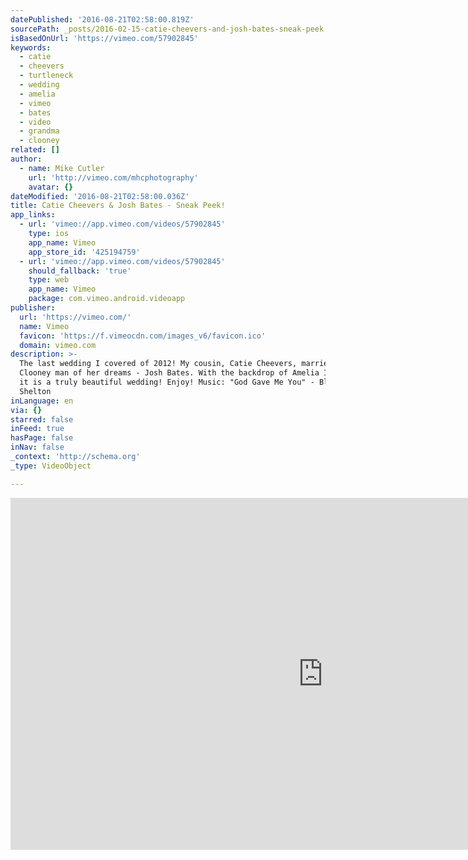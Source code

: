 ```yaml
---
datePublished: '2016-08-21T02:58:00.819Z'
sourcePath: _posts/2016-02-15-catie-cheevers-and-josh-bates-sneak-peek.md
isBasedOnUrl: 'https://vimeo.com/57902845'
keywords:
  - catie
  - cheevers
  - turtleneck
  - wedding
  - amelia
  - vimeo
  - bates
  - video
  - grandma
  - clooney
related: []
author:
  - name: Mike Cutler
    url: 'http://vimeo.com/mhcphotography'
    avatar: {}
dateModified: '2016-08-21T02:58:00.036Z'
title: Catie Cheevers & Josh Bates - Sneak Peek!
app_links:
  - url: 'vimeo://app.vimeo.com/videos/57902845'
    type: ios
    app_name: Vimeo
    app_store_id: '425194759'
  - url: 'vimeo://app.vimeo.com/videos/57902845'
    should_fallback: 'true'
    type: web
    app_name: Vimeo
    package: com.vimeo.android.videoapp
publisher:
  url: 'https://vimeo.com/'
  name: Vimeo
  favicon: 'https://f.vimeocdn.com/images_v6/favicon.ico'
  domain: vimeo.com
description: >-
  The last wedding I covered of 2012! My cousin, Catie Cheevers, marries her
  Clooney man of her dreams - Josh Bates. With the backdrop of Amelia Island -
  it is a truly beautiful wedding! Enjoy! Music: "God Gave Me You" - Blake
  Shelton
inLanguage: en
via: {}
starred: false
inFeed: true
hasPage: false
inNav: false
_context: 'http://schema.org'
_type: VideoObject

---
```

<iframe src="https://cdn.embedly.com/widgets/media.html?src=https%3A%2F%2Fplayer.vimeo.com%2Fvideo%2F57902845&amp;url=https%3A%2F%2Fvimeo.com%2F57902845&amp;image=http%3A%2F%2Fi.vimeocdn.com%2Fvideo%2F401575698_1280.jpg&amp;key=b7d04c9b404c499eba89ee7072e1c4f7&amp;type=text%2Fhtml&amp;schema=vimeo" width="1000" height="563" scrolling="no" frameborder="0" allowfullscreen="allowfullscreen" style=""></iframe>